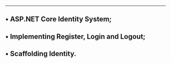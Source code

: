 --------------------------------------------
• ASP.NET Core Identity System;
--------------------------------------------------
• Implementing Register, Login and Logout;
-------------------------------------------------
• Scaffolding Identity.
-------------------------------------------------

